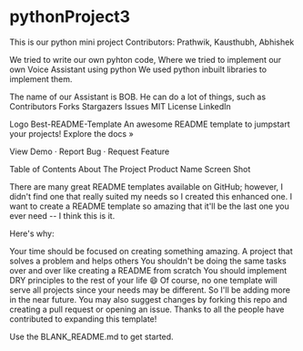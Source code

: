 # pythonProject3

This is our python mini project
Contributors: Prathwik, Kausthubh, Abhishek

We tried to write our own pyhton code, Where we tried to implement our own Voice Assistant using python
We used python inbuilt libraries to implement them.

The name of our Assistant is BOB. He can do a lot of things, such as 
Contributors Forks Stargazers Issues MIT License LinkedIn


Logo
Best-README-Template
An awesome README template to jumpstart your projects!
Explore the docs »

View Demo · Report Bug · Request Feature

Table of Contents
About The Project
Product Name Screen Shot

There are many great README templates available on GitHub; however, I didn't find one that really suited my needs so I created this enhanced one. I want to create a README template so amazing that it'll be the last one you ever need -- I think this is it.

Here's why:

Your time should be focused on creating something amazing. A project that solves a problem and helps others
You shouldn't be doing the same tasks over and over like creating a README from scratch
You should implement DRY principles to the rest of your life 😄
Of course, no one template will serve all projects since your needs may be different. So I'll be adding more in the near future. You may also suggest changes by forking this repo and creating a pull request or opening an issue. Thanks to all the people have contributed to expanding this template!

Use the BLANK_README.md to get started.
